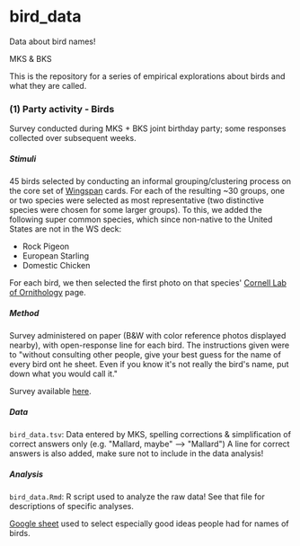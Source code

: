# bird_data
Data about bird names!

MKS & BKS

This is the repository for a series of empirical explorations about birds and what they are called. 

### (1) Party activity - Birds

Survey conducted during MKS + BKS joint birthday party; some responses collected over subsequent weeks.

##### Stimuli 

45 birds selected by conducting an informal grouping/clustering process on the core set of [Wingspan](https://stonemaiergames.com/games/wingspan/) cards. For each of the resulting ~30 groups, one or two species were selected as most representative (two distinctive species were chosen for some larger groups).  To this, we added the following super common species, which since non-native to the United States are not in the WS deck:

* Rock Pigeon
* European Starling
* Domestic Chicken

For each bird, we then selected the first photo on that species' [Cornell Lab of Ornithology](https://www.birds.cornell.edu/) page.

##### Method

Survey administered on paper (B&W with color reference photos displayed nearby), with open-response line for each bird.  The instructions given were to "without consulting other people, give your best guess for the name of every bird ont he sheet. Even if you know it's not really the bird's name, put down what you would call it."

Survey available [here](https://docs.google.com/document/d/1K_GfLpS-JbVSd9DlX0YtBkTXxo-8M8PKtRsBUlxttTg/edit).

##### Data

`bird_data.tsv`: Data entered by MKS, spelling corrections & simplification of correct answers only (e.g. "Mallard,  maybe" --> "Mallard")
A line for correct answers is also added, make sure not to include in the data analysis!

##### Analysis

`bird_data.Rmd`: R script used to analyze the raw data! See that file for descriptions of specific analyses.

[Google sheet](https://docs.google.com/spreadsheets/d/1ACGSQiWlWi2bF5oPHHNWBAwMSD3BWkk2vVyyXf_T8og/edit#gid=0) used to select especially good ideas people had for names of birds.


